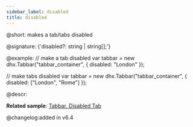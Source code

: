 ```yaml
---
sidebar_label: disabled
title: disabled
---          
```


@short: makes a tab/tabs disabled

@signature: {'disabled?: string | string[];'}

@example:
// make a tab disabled
var tabbar = new dhx.Tabbar("tabbar_container", {
    disabled: "London"
});

// make tabs disabled
var tabbar = new dhx.Tabbar("tabbar_container", {
    disabled: ["London", "Rome"]
});

@descr:

**Related sample**: [Tabbar. Disabled Tab](https://snippet.dhtmlx.com/pxa6rkpj)

@changelog:added in v6.4

[comment]: # (@related: tabbar/init.md#define-tabbar-structure tabbar/configuring_tabbar.md#disabled-tabs)
